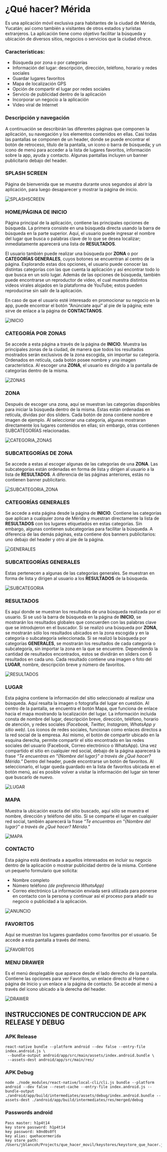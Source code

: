 
# ¿Qué hacer? Mérida
Es una aplicación móvil exclusiva para habitantes de la ciudad de Mérida, Yucatán; así como también a visitantes de otros estados y turistas extranjeros. La aplicación tiene como objetivo facilitar la búsqueda y ubicación de diversos sitios, negocios o servicios que la ciudad ofrece.

### Características:

- Búsqueda por zona o por categorías
- Información del lugar: descripción, dirección, teléfono, horario y redes sociales
- Guardar lugares favoritos
- Mapa de localización GPS
- Opción de compartir el lugar por redes sociales
- Servicio de publicidad dentro de la aplicación
- Incorporar un negocio a la aplicación
- Video viral de Internet


### Descripción y navegación
A continuación se describirán las diferentes páginas que componen la aplicación, su navegación y los elementos contenidos en ellas. Casi todas las pantallas se componen de un header, donde se puede encontrar el botón de retroceso, título de la pantalla, un icono o barra de búsqueda; y un icono de menú para acceder a la lista de lugares favoritos, información sobre la app, ayuda y contacto. Algunas pantallas incluyen un banner publicitario debajo del header.


### SPLASH SCREEN
Página de bienvenida que se muestra durante unos segundos al abrir la aplicación, para luego desaparecer y mostrar la página de inicio.

![SPLASHSCREEN](./assets/src/Maquetado/SPLASH.png)


### HOME/PÁGINA DE INICIO
Página principal de la aplicación, contiene las principales opciones de búsqueda. La primera consiste en una búsqueda directa usando la barra de búsqueda en la parte superior. Aquí, el usuario puede ingresar el nombre del lugar que busca o palabras clave de lo que se desea localizar; inmediatamente aparecerá una lista de **RESULTADOS**.

El usuario también puede realizar una búsqueda por **ZONA** o por **CATEGORÍAS GENERALES**, cuyos botones se encuentran al centro de la página. Explorando estas dos opciones, el usuario puede conocer las distintas categorías con las que cuenta la aplicación y así encontrar todo lo que busca en un solo lugar.
Además de las opciones de búsqueda, también puede encontrarse un reproductor de video, el cual muestra distintos videos virales alojados en la plataforma de YouTube; estos pueden reproducirse sin salir de la aplicación.

En caso de que el usuario esté interesado en promocionar su negocio en la app, puede encontrar el botón “Anúnciate aquí” al pie de la página; este sirve de enlace a la página de **CONTACTANOS**.

![INICIO](./assets/src/Maquetado/INICIO.png)

### CATEGORÍA POR ZONAS
Se accede a esta página a través de la página de **INICIO**. Muestra las principales zonas de la ciudad, de manera que todos los resultados mostrados serán exclusivos de la zona escogida, sin importar su categoría. Ordenados en retícula, cada botón posee nombre y una imagen característica.
Al escoger una **ZONA**, el usuario es dirigido a la pantalla de categorías dentro de la misma.

![ZONAS](./assets/src/Maquetado/ZONAS.png)

### ZONA
Después de escoger una zona, aquí se muestran las categorías disponibles para iniciar la búsqueda dentro de la misma. Estas están ordenadas en retícula, dividas por dos sliders. Cada botón de zona contiene nombre e imagen de ejemplo. Al seleccionar una categoría, algunas mostraran directamente los lugares contenidos en ellas; sin embargo, otras contienen SUBCATEGORÍAS relacionadas.

![CATEGORIA_ZONAS](./assets/src/Maquetado/CATEGORIA1.png)

### SUBCATEGORÍAS DE ZONA
Se accede a estas al escoger algunas de las categorías de una **ZONA**. Las subcategorías están ordenadas en forma de lista y dirigen al usuario a la lista de **RESULTADOS**. A diferencia de las páginas anteriores, estás no contienen banner publicitario.

![SUBCATEGORIA_ZONA](./assets/src/Maquetado/Deportes.png)

### CATEGORÍAS GENERALES
Se accede a esta página desde la página de **INICIO**. Contiene las categorías que aplican a cualquier zona de Mérida y muestran directamente la lista de **RESULTADOS** con los lugares etiquetados en estas categorías. Sin embargo, algunas contienen subcategorías para facilitar la búsqueda. A diferencia de las demás páginas, esta contiene dos banners publicitarios: uno debajo del header y otro al pie de la página.

![GENERALES](./assets/src/Maquetado/GENERALES.png)

### SUBCATEGORÍAS GENERALES
Estas pertenecen a algunas de las categorías generales. Se muestran en forma de lista y dirigen al usuario a los **RESULTADOS** de la búsqueda.

![SUBCATEGORIA](./assets/src/Maquetado/Clasificados.png)

### RESULTADOS
Es aquí donde se muestran los resultados de una búsqueda realizada por el usuario.
Si se usó la barra de búsqueda en la página de **INICIO**, se mostrarán los resultados globales que concuerden con las palabras clave que se introdujeron en el buscador.
Si se realizó una búsqueda por **ZONA**, se mostrarán sólo los resultados ubicados en la zona escogida y en la categoría o subcategoría seleccionada.
Si se realizó la búsqueda por categorías **GENERALES**, se mostrarán los resultados de cada categoría o subcategoría, sin importar la zona en la que se encuentre.
Dependiendo la cantidad de resultados encontrados, estos se dividirán en sliders con 6 resultados en cada uno. Cada resultado contiene una imagen o foto del **LUGAR**, nombre, descripción breve y número de favoritos.

![RESULTADOS](./assets/src/Maquetado/RESULTADOS.png)

### LUGAR
Esta página contiene la información del sitio seleccionado al realizar una búsqueda. Aquí resalta la imagen o fotografía del lugar en cuestión. Al centro de la pantalla, se encuentra el botón Mapa, que funciona de enlace hacia el mapa mostrando la localización del lugar.
La información incluida consta de nombre del lugar, descripción breve, dirección, teléfono, horario de atención, y redes sociales *(Facebook, Twitter, Instagram, WhatsApp y sitio web)*. Los íconos de redes sociales, funcionan como enlaces directos a la red social de la empresa. Así mismo, el botón de compartir ubicado en la esquina derecha, permite compartir el sitio encontrado en las redes sociales del usuario (Facebook, Correo electrónico o WhatsApp). Una vez compartido el sitio en cualquier red social, debajo de la página aparecerá la frase *“Te encuentras en "{Nombre del lugar}" a través de  ¿Qué hacer? Mérida.”*
Dentro del header, puede encontrarse un botón de favoritos. Al seleccionarlo, el lugar queda guardado en la lista de favoritos ubicada en el botón menú, así es posible volver a visitar la información del lugar sin tener que buscarlo de nuevo.

![LUGAR](./assets/src/Maquetado/LUGAR.png)

### MAPA
Muestra la ubicación exacta del sitio buscado, aquí sólo se muestra el nombre, dirección y teléfono del sitio. Si se comparte el lugar en cualquier red social, también aparecerá la frase *“Te encuentras en "{Nombre del lugar}" a través de  ¿Qué hacer? Mérida.”*

![MAPA](./assets/src/Maquetado/MAPA_COMPARTIDO.png)

### CONTACTO
Esta página está destinada a aquellos interesados en incluir su negocio dentro de la aplicación o mostrar publicidad dentro de la misma. Contiene un pequeño formulario que solicita:
- Nombre completo
- Número teléfono *(de preferencia WhatsApp)*
- Correo electrónico
La información enviada será utilizada para ponerse en contacto con la persona y continuar así el proceso para añadir su negocio o publicidad a la aplicación.

![ANUNCIO](./assets/src/Maquetado/ANUNCIO.png)

### FAVORITOS
Aquí se muestran los lugares guardados como favoritos por el usuario. Se accede a esta pantalla a través del menú.

![FAVORITOS](./assets/src/Maquetado/Favoritos.png)

### MENU DRAWER
Es el menú desplegable que aparece desde el lado derecho de la pantalla. Contiene las opciones para ver Favoritos, un enlace directo al Home o página de Inicio y un enlace a la página de contacto.
Se accede al menú a través del icono ubicado a la derecha del header.

![DRAWER](./assets/src/Maquetado/Drawner.png)


## INSTRUCCIONES DE CONTRUCCION DE APK RELEASE Y DEBUG

### APK Release
```
react-native bundle --platform android --dev false --entry-file index.android.js \
 --bundle-output android/app/src/main/assets/index.android.bundle \
 --assets-dest android/app/src/main/res/
```
### APK Debug
```
node ./node_modules/react-native/local-cli/cli.js bundle --platform android --dev false --reset-cache --entry-file index.android.js --bundle-output ./android/app/build/intermediates/assets/debug/index.android.bundle --assets-dest ./android/app/build/intermediates/res/merged/debug
```
### Passwords android
```
Pass master: h1p4t14
key store password: h1p4t14
key password: k0nd0s0ft
key alias: quehacermerida
key store path: /Users/jblancoh/Projects/que_hacer_movil/keystores/keystore_que_hacer.jks
```
